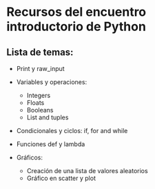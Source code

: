 # Recursos del encuentro introductorio de Python

## Lista de temas: 

- Print y raw_input

- Variables y operaciones:

    * Integers
    * Floats
    * Booleans
    * List and tuples

- Condicionales y ciclos: if, for and while

- Funciones def y lambda

- Gráficos:

    - Creación de una lista de valores aleatorios
    - Gráfico en scatter y plot


